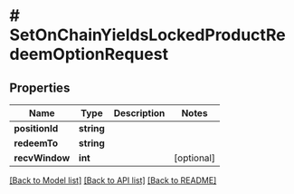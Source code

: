 # # SetOnChainYieldsLockedProductRedeemOptionRequest

## Properties

Name | Type | Description | Notes
------------ | ------------- | ------------- | -------------
**positionId** | **string** |  |
**redeemTo** | **string** |  |
**recvWindow** | **int** |  | [optional]

[[Back to Model list]](../../README.md#models) [[Back to API list]](../../README.md#endpoints) [[Back to README]](../../README.md)
